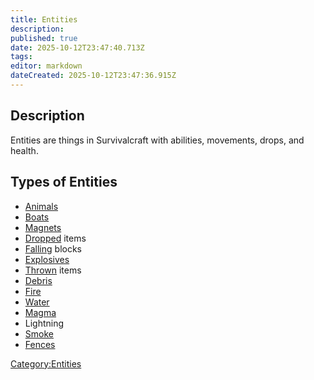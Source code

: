 ```yaml
---
title: Entities
description: 
published: true
date: 2025-10-12T23:47:40.713Z
tags: 
editor: markdown
dateCreated: 2025-10-12T23:47:36.915Z
---
```


## Description

Entities are things in Survivalcraft with abilities, movements, drops,
and health.

## Types of Entities

  - [Animals](Bestiary/Animals.md "wikilink")
  - [Boats](Recipaedia/Items/Boats.md "wikilink")
  - [Magnets](Magnet "wikilink")
  - [Dropped](Dropped_Items "wikilink") items
  - [Falling](Falling_Blocks "wikilink") blocks
  - [Explosives](Recipaedia/Items/Gunpowder.md "wikilink")
  - [Thrown](Throwable_items "wikilink") items
  - [Debris](Debris "wikilink")
  - [Fire](Fire "wikilink")
  - [Water](Water "wikilink")
  - [Magma](Magma "wikilink")
  - Lightning
  - [Smoke](Smoke "wikilink")
  - [Fences](Recipaedia/Items/Wooden_Fence.md "wikilink")

[Category:Entities](Category:Entities "wikilink")